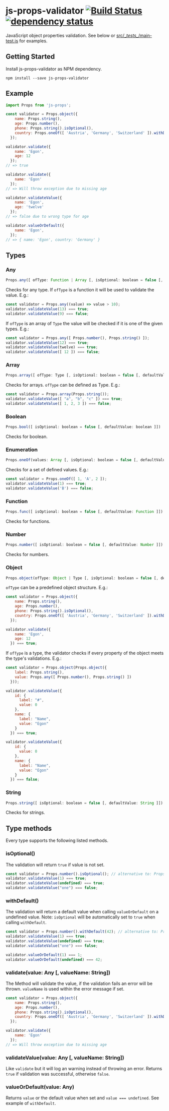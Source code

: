 # js-props-validator [![Build Status](https://travis-ci.org/cokeSchlumpf/js-props-validator.svg?branch=master)](https://travis-ci.org/cokeSchlumpf/js-props-validator) [![dependency status](https://david-dm.org/cokeSchlumpf/js-props-validator.svg)](https://david-dm.org/cokeSchlumpf/js-props-validator)

JavaScript object properties validation. See below or [src/\__tests\__/main-test.js](https://github.com/cokeSchlumpf/js-props-validator/blob/master/src/main/__tests__/main-test.js) for examples.

## Getting Started

Install js-props-validator as NPM dependency.

```
npm install --save js-props-validator
```

## Example

```JavaScript
import Props from 'js-props';

const validator = Props.object({
    name: Props.string(),
    age: Props.number(),
    phone: Props.string().isOptional(),
    country: Props.oneOf([ 'Austria', 'Germany', 'Switzerland' ]).withDefault('Germany')
  });

validator.validate({
    name: 'Egon',
    age: 12
  });
// => true

validator.validate({
    name: 'Egon'
  });
// => Will throw exception due to missing age

validator.validateValue({
    name: 'Egon',
    age: 'twelve'
  });
// => false due to wrong type for age

validator.valueOrDefault({
    name: 'Egon',
  });
// => { name: 'Egon', country: 'Germany' }
```

## Types

### Any

```JavaScript
Props.any([ ofType: Function | Array [, isOptional: boolean = false [, defaultValue: Any ]]])
```

Checks for any type. If `ofType` is a function it will be used to validate the value. E.g.:

```JavaScript
const validator = Props.any((value) => value > 10);
validator.validateValue(13) === true;
validator.validateValue(9) === false;
```

If `ofType` is an array of `Type` the value will be checked if it is one of the given types. E.g.:

```JavaScript
const validator = Props.any([ Props.number(), Props.string() ]);
validator.validateValue(12) === true;
validator.validateValue(twelve) === true;
validator.validateValue([ 12 ]) === false;
```

### Array

```JavaScript
Props.array([ ofType: Type [, isOptional: boolean = false [, defaultValue: Array ]]])
```

Checks for arrays. `ofType` can be defined as Type. E.g.:

```JavaScript
const validator = Props.array(Props.string());
validator.validateValue([ "a", "b", "c" ]) === true;
validator.validateValue([ 1, 2, 3 ]) === false;
```

### Boolean

```JavaScript
Props.bool([ isOptional: boolean = false [, defaultValue: boolean ]])
```

Checks for boolean.

### Enumeration

```JavaScript
Props.oneOf(values: Array [, isOptional: boolean = false [, defaultValue: Any ]])
```

Checks for a set of defined values. E.g.:

```JavaScript
const validator = Props.oneOf([ 1, 'A', 2 ]);
validator.validateValue(1) === true;
validator.validateValue('B') === false;
```

### Function

```JavaScript
Props.func([ isOptional: boolean = false [, defaultValue: Function ]])
```

Checks for functions.

### Number

```JavaScript
Props.number([ isOptional: boolean = false [, defaultValue: Number ]])
```

Checks for numbers.

### Object

```JavaScript
Props.object(ofType: Object | Type [, isOptional: boolean = false [, defaultValue: Number ]])
```

`ofType` can be a predefined object structure. E.g.:

```JavaScript
const validator = Props.object({
    name: Props.string(),
    age: Props.number(),
    phone: Props.string().isOptional(),
    country: Props.oneOf([ 'Austria', 'Germany', 'Switzerland' ]).withDefault('Germany')
  });

validator.validate({
    name: 'Egon',
    age: 12
  }) === true;
```

If `ofType` is a type, the validator checks if every property of the object meets the type's validations. E.g.:

```JavaScript
const validator = Props.object(Props.object({
    label: Props.string(),
    value: Props.any([ Props.number(), Props.string() ])
  }));

validator.validateValue({
    id: {
      label: "#",
      value: 0
    },
    name: {
      label: "Name",
      value: "Egon"
    }
  }) === true;

validator.validateValue({
    id: {
      value: 0
    },
    name: {
      label: "Name",
      value: "Egon"
    }
  }) === false;
```

### String

```JavaScript
Props.string([ isOptional: boolean = false [, defaultValue: String ]])
```

Checks for strings.

## Type methods

Every type supports the following listed methods.

### isOptional()

The validation will return `true` if value is not set.

```JavaScript
const validator = Props.number().isOptional(); // alternative to: Props.number(true);
validator.validateValue(1) === true;
validator.validateValue(undefined) === true;
validator.validateValue("one") === false;
```

### withDefault()

The validation will return a default value when calling `valueOrDefault` on a undefined value. Note: `isOptional` will be automatically set to `true` when calling `withDefault`.

```JavaScript
const validator = Props.number().withDefault(42); // alternative to: Props.number(true);
validator.validateValue(1) === true;
validator.validateValue(undefined) === true;
validator.validateValue("one") === false;

validator.valueOrDefault(1) === 1;
validator.valueOrDefault(undefined) === 42;
```

### validate(value: Any [, valueName: String])

The Method will validate the value, if the validation fails an error will be thrown. `valueName` is used within the error message if set.

```JavaScript
const validator = Props.object({
    name: Props.string(),
    age: Props.number(),
    phone: Props.string().isOptional(),
    country: Props.oneOf([ 'Austria', 'Germany', 'Switzerland' ]).withDefault('Germany')
  });

validator.validate({
    name: 'Egon'
  });
// => Will throw exception due to missing age
```

### validateValue(value: Any [, valueName: String])

Like `validate` but it will log an warning instead of throwing an error. Returns `true` if validation was successful, otherwise `false`.

### valueOrDefault(value: Any)

Returns `value` or the default value when set and `value === undefined`. See example of `withDefault`.
